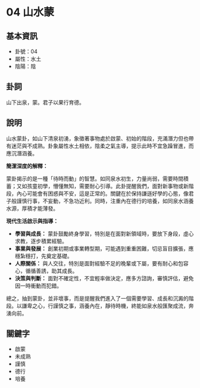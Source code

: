 # 04 山水蒙

## 基本資訊
- 卦號：04
- 屬性：水土
- 陰陽：陰

## 卦詞
山下出泉，蒙。君子以果行育德。

## 說明
山水蒙卦，如山下清泉初湧，象徵著事物處於啟蒙、初始的階段，充滿潛力但也帶有迷茫與不成熟。卦象屬性水土相依，陰柔之氣主導，提示此時不宜急躁冒進，而應沉潛涵養。

**簡潔深度的解釋：**

蒙卦揭示的是一種「待時而動」的智慧。如同泉水初生，力量尚弱，需要時間積蓄；又如孩童初學，懵懂無知，需要耐心引導。此卦提醒我們，面對新事物或新階段，內心可能會有困惑與不安，這是正常的。關鍵在於保持謙遜好學的心態，像君子般謹慎行事，不妄動，不急功近利。同時，注重內在德行的培養，如同泉水涵養水源，厚積才能薄發。

**現代生活啟示與指導：**

*   **學習與成長：** 蒙卦鼓勵終身學習，特別是在面對新領域時，要放下身段，虛心求教，逐步積累經驗。
*   **事業與發展：** 創業初期或事業轉型期，可能遇到重重困難，切忌盲目擴張，應穩紮穩打，先奠定基礎。
*   **人際關係：** 與人交往，特別是面對經驗不足的晚輩或下屬，要有耐心和包容心，循循善誘，助其成長。
*   **決策與判斷：** 面對不確定性，不宜輕率做決定，應多方諮詢，審慎評估，避免因一時衝動而犯錯。

總之，抽到蒙卦，並非壞事，而是提醒我們進入了一個需要學習、成長和沉澱的階段。以謙卑之心，行謹慎之事，涵養內在，靜待時機，終能如泉水般匯聚成流，奔湧向前。

## 關鍵字
- 啟蒙
- 未成熟
- 謹慎
- 德行
- 培養
